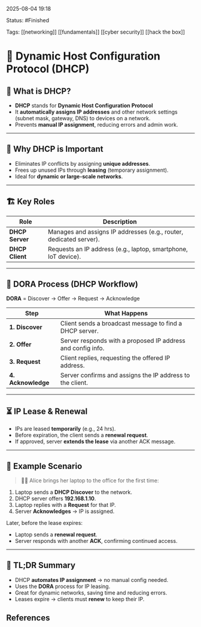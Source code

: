 2025-08-04 19:18

Status: #Finished 

Tags: [[networking]] [[fundamentals]] [[cyber security]] [[hack the box]] 


# 🔄 Dynamic Host Configuration Protocol (DHCP)

## 📘 What is DHCP?
- **DHCP** stands for **Dynamic Host Configuration Protocol**
- It **automatically assigns IP addresses** and other network settings (subnet mask, gateway, DNS) to devices on a network.
- Prevents **manual IP assignment**, reducing errors and admin work.

---

## 🧠 Why DHCP is Important
- Eliminates IP conflicts by assigning **unique addresses**.
- Frees up unused IPs through **leasing** (temporary assignment).
- Ideal for **dynamic or large-scale networks**.

---

## 🏗️ Key Roles

| Role         | Description                                                                 |
|--------------|-----------------------------------------------------------------------------|
| **DHCP Server** | Manages and assigns IP addresses (e.g., router, dedicated server).          |
| **DHCP Client** | Requests an IP address (e.g., laptop, smartphone, IoT device).              |

---

## 🔁 DORA Process (DHCP Workflow)

**DORA** = Discover → Offer → Request → Acknowledge

| Step     | What Happens                                                                      |
|----------|------------------------------------------------------------------------------------|
| **1. Discover** | Client sends a broadcast message to find a DHCP server.                       |
| **2. Offer**    | Server responds with a proposed IP address and config info.                  |
| **3. Request**  | Client replies, requesting the offered IP address.                           |
| **4. Acknowledge** | Server confirms and assigns the IP address to the client.                     |

---

## ⏳ IP Lease & Renewal

- IPs are leased **temporarily** (e.g., 24 hrs).
- Before expiration, the client sends a **renewal request**.
- If approved, server **extends the lease** via another ACK message.

---

## 🧪 Example Scenario

> 🧍‍♀️ Alice brings her laptop to the office for the first time:

1. Laptop sends a **DHCP Discover** to the network.
2. DHCP server offers **192.168.1.10**.
3. Laptop replies with a **Request** for that IP.
4. Server **Acknowledges** → IP is assigned.

Later, before the lease expires:
- Laptop sends a **renewal request**.
- Server responds with another **ACK**, confirming continued access.

---

## 🧠 TL;DR Summary

- DHCP **automates IP assignment** → no manual config needed.
- Uses the **DORA** process for IP leasing.
- Great for dynamic networks, saving time and reducing errors.
- Leases expire → clients must **renew** to keep their IP.


## References



